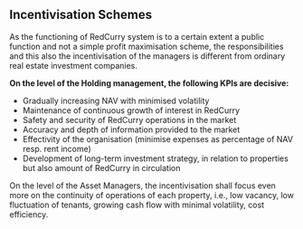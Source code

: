## Incentivisation Schemes
As the functioning of RedCurry system is to a certain extent a public function and not a simple profit maximisation scheme, the responsibilities and this also the incentivisation of the managers is different from ordinary real estate investment companies. 

**On the level of the Holding management, the following KPIs are decisive:**  
* Gradually increasing NAV with minimised volatility
* Maintenance of continuous growth of interest in RedCurry
* Safety and security of RedCurry operations in the market
* Accuracy and depth of information provided to the market
* Effectivity of the organisation (minimise expenses as percentage of NAV resp. rent income)
* Development of long-term investment strategy, in relation to properties but also amount of RedCurry in circulation

On the level of the Asset Managers, the incentivisation shall focus even more on the continuity of operations of each property, i.e., low vacancy, low fluctuation of tenants, growing cash flow with minimal volatility, cost efficiency.
